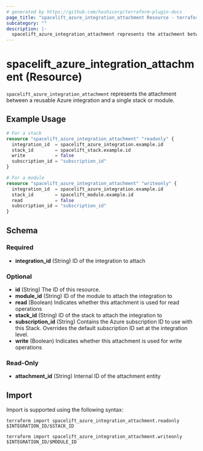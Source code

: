 ```yaml
---
# generated by https://github.com/hashicorp/terraform-plugin-docs
page_title: "spacelift_azure_integration_attachment Resource - terraform-provider-spacelift"
subcategory: ""
description: |-
  spacelift_azure_integration_attachment represents the attachment between a reusable Azure integration and a single stack or module.
---
```


# spacelift_azure_integration_attachment (Resource)

`spacelift_azure_integration_attachment` represents the attachment between a reusable Azure integration and a single stack or module.

## Example Usage

```terraform
# For a stack
resource "spacelift_azure_integration_attachment" "readonly" {
  integration_id  = spacelift_azure_integration.example.id
  stack_id        = spacelift_stack.example.id
  write           = false
  subscription_id = "subscription_id"
}

# For a module
resource "spacelift_azure_integration_attachment" "writeonly" {
  integration_id  = spacelift_azure_integration.example.id
  stack_id        = spacelift_module.example.id
  read            = false
  subscription_id = "subscription_id"
}
```

<!-- schema generated by tfplugindocs -->
## Schema

### Required

- **integration_id** (String) ID of the integration to attach

### Optional

- **id** (String) The ID of this resource.
- **module_id** (String) ID of the module to attach the integration to
- **read** (Boolean) Indicates whether this attachment is used for read operations
- **stack_id** (String) ID of the stack to attach the integration to
- **subscription_id** (String) Contains the Azure subscription ID to use with this Stack.  Overrides the default subscription ID set at the integration level.
- **write** (Boolean) Indicates whether this attachment is used for write operations

### Read-Only

- **attachment_id** (String) Internal ID of the attachment entity

## Import

Import is supported using the following syntax:

```shell
terraform import spacelift_azure_integration_attachment.readonly $INTEGRATION_ID/$STACK_ID

terraform import spacelift_azure_integration_attachment.writeonly $INTEGRATION_ID/$MODULE_ID
```
